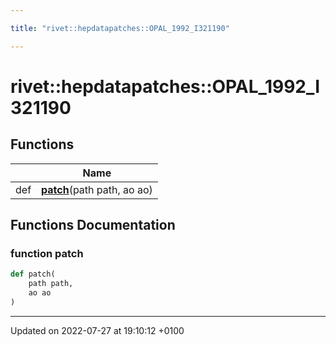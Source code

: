 ```yaml
---

title: "rivet::hepdatapatches::OPAL_1992_I321190"

---
```


# rivet::hepdatapatches::OPAL_1992_I321190



## Functions

|                | Name           |
| -------------- | -------------- |
| def | **[patch](http://example.org/namespaces/namespacerivet_1_1hepdatapatches_1_1opal__1992__i321190/#function-patch)**(path path, ao ao) |


## Functions Documentation

### function patch

```python
def patch(
    path path,
    ao ao
)
```






-------------------------------

Updated on 2022-07-27 at 19:10:12 +0100